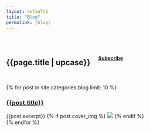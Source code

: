 ```yaml
---
layout: default1
title: "Blog"
permalink: /blog/
---
```

<div class="dark grey" style="padding: 30px 0 30px 0;">
	<div class="row">
		<div class="small-12 small-centered columns">
			<h2 class="text-center title-section-1">{{page.title | upcase}}</h2>
			<h3 class="text-center title-section-s "><small><a class=" quiet" href="{{ "/feed.xml" | prepend: site.baseurl }}">Subscribe</a></small></h3>
		</div>
	</div>
</div>
{% for post in site.categories.blog limit: 10 %}
<div class="row">  	  
	  <div class="small-centered small-12 large-8 columns end">
	    <article class="post-content">
		<h3 class="text-center"><a href="{{post.url | prepend: site.baseurl }}">{{post.title}}</a></h3>
	    	{{post.excerpt}}
		{% if post.cover_img %}
			<img src="{{post.cover_img | prepend: site.baseurl}}" />
		{% endif %}
	    </article>
		<hr />
	  </div>
</div>
{% endfor %}